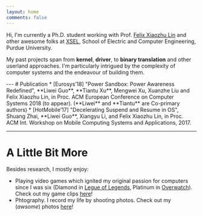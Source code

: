 ```yaml
---
layout: home
comments: false
---
```


Hi, I'm currently a Ph.D. student working with Prof. [Felix Xiaozhu Lin](https://engineering.purdue.edu/~xzl/) and other awesome folks at [XSEL](http://xsel.rocks), School of Electric and Computer Engineering, Purdue University. 

My past projects span from **kernel**, **driver**, to **binary translation** and other userland approaches. 
I'm particularly intrigued by the complexity of computer systems and the endeavour of building them. 
<div id="visualization"></div>
---
# Publication
*	[Eurosys’18] "Power Sandbox: Power Awareness Redefined", **Liwei Guo**, **Tiantu Xu**, Mengwei Xu, Xuanzhe Liu and Felix Xiaozhu Lin, in Proc. ACM European Conference on Computer Systems 2018 (to appear). (**Liwei** and **Tiantu** are Co-primary authors)
*	[HotMobile’17] "Decelerating Suspend and Resume in OS", Shuang Zhai, **Liwei Guo**, Xiangyu Li, and Felix Xiaozhu Lin, in Proc. ACM Int. Workshop on Mobile Computing Systems and Applications, 2017.

---
# A Little Bit More
Besides research, I mostly enjoy: 
*	Playing video games which ignited my original passion for computers since I was six
(Diamond in [Legue of Legends](), Platinum in [Overwatch]()).
Check out my game clips [here](placeholder)!
*	Phtography. I record my life by shooting photos. Check out my (*awsome*) photos [here](placeholder)!





